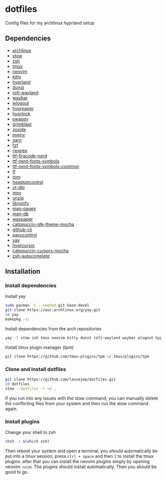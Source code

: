# dotfiles
Config files for my archlinux hyprland setup

## Dependencies
- [archlinux](https://archlinux.org/)
- [stow](https://www.gnu.org/software/stow/)
- [zsh](https://www.zsh.org/)
- [tmux](https://github.com/tmux/tmux/wiki)
- [neovim](https://neovim.io/)
- [kitty](https://sw.kovidgoyal.net/kitty/)
- [hyprland](https://hyprland.org/)
- [dunst](https://dunst-project.org/)
- [rofi-wayland](https://github.com/lbonn/rofi)
- [waybar](https://github.com/Alexays/Waybar)
- [wlogout](https://github.com/ArtsyMacaw/wlogout)
- [hyprpaper](https://github.com/hyprwm/hyprpaper)
- [hyprlock](https://github.com/hyprwm/hyprlock)
- [swappy](https://github.com/jtheoof/swappy)
- [grimblast](https://github.com/hyprwm/contrib/blob/main/grimblast/grimblast.1.scd)
- [zoxide](https://github.com/ajeetdsouza/zoxide)
- [pyenv](https://github.com/pyenv/pyenv)
- [yarn](https://yarnpkg.com/)
- [fzf](https://github.com/junegunn/fzf)
- [ripgrep](https://github.com/BurntSushi/ripgrep)
- [ttf-firacode-nerd](https://www.nerdfonts.com/font-downloads)
- [ttf-nerd-fonts-symbols](https://www.nerdfonts.com/font-downloads)
- [ttf-nerd-fonts-symbols-common](https://www.nerdfonts.com/font-downloads)
- [lf](https://github.com/gokcehan/lf)
- [tpm](https://github.com/tmux-plugins/tpm)
- [headsetcontrol](https://github.com/Sapd/HeadsetControl)
- [yt-dlp](https://github.com/yt-dlp/yt-dlp)
- [mpv](https://mpv.io/)
- [unzip](https://man.archlinux.org/man/unzip.1.en)
- [libnotify](https://github.com/GNOME/libnotify)
- [man-pages](https://linux.die.net/man/)
- [man-db](https://linux.die.net/man/)
- [waypaper](https://github.com/anufrievroman/waypaper)
- [catppuccin-gtk-theme-mocha](https://github.com/catppuccin/catppuccin#-ports-and-more)
- [github-cli](https://cli.github.com/)
- [pavucontrol](https://freedesktop.org/software/pulseaudio/pavucontrol/)
- [yay](https://github.com/Jguer/yay)
- [hyprcursor](https://github.com/hyprwm/hyprcursor)
- [catppuccin-cursors-mocha](https://github.com/catppuccin/cursors)
- [zsh-autocomplete](https://github.com/marlonrichert/zsh-autocomplete)

## Installation
### Install dependencies
Install yay
```bash
sudo pacman -S --needed git base-devel
git clone https://aur.archlinux.org/yay.git
cd yay
makepkg -si
```
Install dependencies from the arch repositories
```bash
yay -S stow zsh tmux neovim kitty dunst rofi-wayland waybar wlogout hyprpaper hyprlock swappy grimblast zoxide pyenv yarn fzf ripgrep ttf-firacode-nerd ttf-nerd-fonts-symbols ttf-nerd-fonts-symbols-common lf headsetcontrol yt-dlp mpv unzip libnotify man-pages man-db waypaper catppuccin-gtk-theme-mocha github-cli pavucontrol hyprcursor catppuccin-cursors-mocha zsh-autocomplete
```
Install tmux plugin manager (tpm)
```bash
git clone https://github.com/tmux-plugins/tpm ~/.tmux/plugins/tpm
```

### Clone and install dotfiles
```bash
git clone https://github.com/lassejep/dotfiles.git
cd dotfiles
stow --dotfiles -t ~/ .
```
If you run into any issues with the stow command, you can manually delete the conflicting files from your system and then run the stow command again.

### Install plugins
Change your shell to zsh
```bash
chsh -s $(which zsh)
```

Then reboot your system and open a terminal, you should automatically be put into a tmux session, press `ctrl + space` and then `I` to install the tmux plugins.
after that you can install the neovim plugins simply by opening neovim: `nvim`. The plugins should install automatically.
Then you should be good to go.
